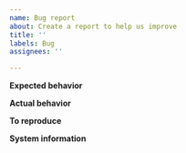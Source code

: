 ```yaml
---
name: Bug report
about: Create a report to help us improve
title: ''
labels: Bug
assignees: ''

---
```


<!-- This issue tracker is only for technical issues related to Lightning Pool.

General Lightning questions and/or support requests are best directed to the Lightning Community Slack https://lightning.engineering/slack.html.

Also make sure you've read the Lightning Pool specific documentation at https://pool.lightning.engineering/.

For reporting security issues, please read instructions at https://github.com/lightningnetwork/lnd#security.

-->

<!-- Describe the issue -->

**Expected behavior**

<!--- What behavior did you expect? -->

**Actual behavior**

<!--- What was the actual behavior (provide screenshots if the issue is UI related)? -->

**To reproduce**

<!--- How reliably can you reproduce the issue, what are the steps to do so? -->

**System information**

<!-- Are you using Lightning Pool as a standalone application or as part of Lightning Terminal? -->

<!-- If you are using Lightning Pool as part of Lightning Terminal, did you install that using Umbrel? -->

<!-- How are you interacting with Pool? Through the command line interface or the Lightning Terminal UI? -->

<!-- What version of Lightning Pool are you using, where did you get it (website, self-compiled, etc)? -->

<!-- What type of machine are you observing the error on (OS/CPU and disk type)? -->

<!-- What is your operating system and its version? -->

<!-- Any extra information that might be useful in the debugging process. -->
<!--- This is normally the contents of a `pool.log` file. Raw text or a link to a pastebin type site are preferred. -->

